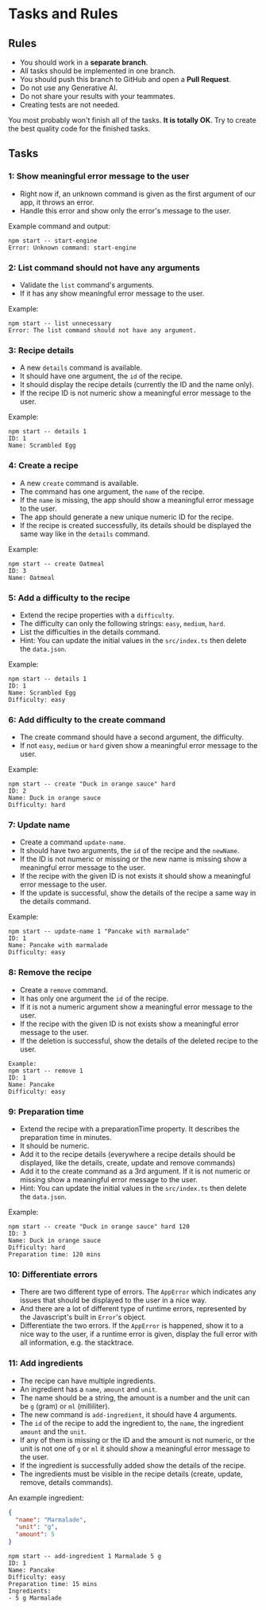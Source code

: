# Tasks and Rules

## Rules

- You should work in a **separate branch**.
- All tasks should be implemented in one branch.
- You should push this branch to GitHub and open a **Pull Request**. 
- Do not use any Generative AI.
- Do not share your results with your teammates.
- Creating tests are not needed.

You most probably won't finish all of the tasks. **It is totally OK**. Try to
create the best quality code for the finished tasks.

## Tasks

### 1: Show meaningful error message to the user

- Right now if, an unknown command is given as the first argument of
our app, it throws an error.
- Handle this error and show only the error's message to the user.

Example command and output:

```
npm start -- start-engine
Error: Unknown command: start-engine
```

### 2: List command should not have any arguments

- Validate the `list` command's arguments.
- If it has any show  meaningful error message to the user.

Example:
```
npm start -- list unnecessary
Error: The list command should not have any argument.
```

### 3: Recipe details

- A new `details` command is available.
- It should have one argument, the `id` of the recipe.
- It should display the recipe details (currently the ID and the name only).
- If the recipe ID is not numeric show a meaningful error message to the user.

Example:
```
npm start -- details 1
ID: 1
Name: Scrambled Egg
```

### 4: Create a recipe

- A new `create` command is available.
- The command has one argument, the `name` of the recipe.
- If the `name` is missing, the app should show a meaningful error message to the user.
- The app should generate a new unique numeric ID for the recipe.
- If the recipe is created successfully, its details should be displayed
  the same way like in the `details` command.

Example:
```
npm start -- create Oatmeal
ID: 3
Name: Oatmeal
```

### 5: Add a difficulty to the recipe

- Extend the recipe properties with a `difficulty`.
- The difficulty can only the following strings: `easy`, `medium`, `hard`.
- List the difficulties in the details command.
- Hint: You can update the initial values in the `src/index.ts` then delete the `data.json`.

Example:
```
npm start -- details 1
ID: 1
Name: Scrambled Egg
Difficulty: easy
```

### 6: Add difficulty to the create command

- The create command should have a second argument, the difficulty.
- If not `easy`, `medium` or `hard` given show a meaningful error message to the user.

Example:
```
npm start -- create "Duck in orange sauce" hard
ID: 2
Name: Duck in orange sauce
Difficulty: hard
```

### 7: Update name

- Create a command `update-name`.
- It should have two arguments, the `id` of the recipe and the `newName`.
- If the ID is not numeric or missing or the new name is missing show a meaningful error message to the user.
- If the recipe with the given ID is not exists it should show a meaningful error message to the user.
- If the update is successful, show the details of the recipe a same way in the details command.

Example:
```
npm start -- update-name 1 "Pancake with marmalade"
ID: 1
Name: Pancake with marmalade
Difficulty: easy
```

### 8: Remove the recipe

- Create a `remove` command.
- It has only one argument the `id` of the recipe.
- If it is not a numeric argument show a meaningful error message to the user.
- If the recipe with the given ID is not exists show a meaningful error message to the user.
- If the deletion is successful, show the details of the deleted recipe to the user.

```
Example:
npm start -- remove 1
ID: 1
Name: Pancake
Difficulty: easy
```

### 9: Preparation time

- Extend the recipe with a preparationTime property. It describes the preparation time in minutes.
- It should be numeric.
- Add it to the recipe details (everywhere a recipe 
details should be displayed, like the details, create, update and remove commands)
- Add it to the create command as a 3rd argument. If it is not numeric or missing show a 
meaningful error message to the user.
- Hint: You can update the initial values in the `src/index.ts` then delete the `data.json`.

Example:
```
npm start -- create "Duck in orange sauce" hard 120 
ID: 3
Name: Duck in orange sauce
Difficulty: hard
Preparation time: 120 mins
```

### 10: Differentiate errors

- There are two different type of errors. The `AppError` which indicates
any issues that should be displayed to the user in a nice way.
- And there are a lot of different type of runtime errors, represented by the Javascript's built in `Error`'s object.
- Differentiate the two errors. If the `AppError` is happened, show it to a nice way to the user, if a runtime error is given, display the full error with all information, e.g. the stacktrace.

### 11: Add ingredients

- The recipe can have multiple ingredients. 
- An ingredient has a `name`, `amount` and `unit`.
- The name should be a string, the amount is a number and the unit can be `g` (gram) or `ml` (milliliter).
- The new command is `add-ingredient`, it should have 4 arguments. 
- The `id` of the recipe to add the ingredient to, the `name`, the ingredient `amount` and the `unit`.
- If any of them is missing or the ID and the amount is not numeric, or the unit is not one of `g` or `ml` it should show a meaningful error message to the user.
- If the ingredient is successfully added show the details of the recipe. 
- The ingredients must be visible in the recipe details (create, update, remove, details commands).

An example ingredient:

```json
{
  "name": "Marmalade",
  "unit": "g",
  "amount": 5
}
```

```
npm start -- add-ingredient 1 Marmalade 5 g
ID: 1
Name: Pancake
Difficulty: easy
Preparation time: 15 mins
Ingredients:
- 5 g Marmalade
```